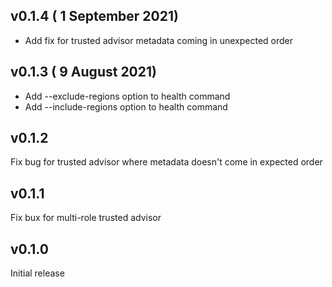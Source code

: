 ## v0.1.4 ( 1 September 2021)

* Add fix for trusted advisor metadata coming in unexpected order

## v0.1.3 ( 9 August 2021)

* Add --exclude-regions option to health command
* Add --include-regions option to health command

## v0.1.2

Fix bug for trusted advisor where metadata doesn't come in expected order

## v0.1.1

Fix bux for multi-role trusted advisor

## v0.1.0

Initial release
